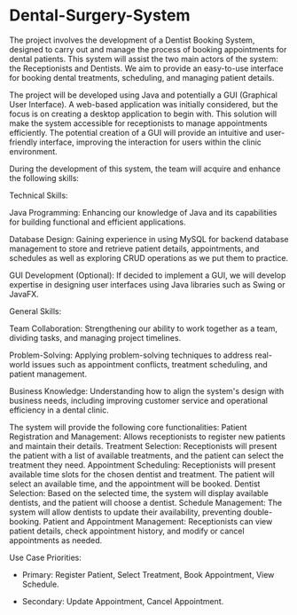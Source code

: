 # Dental-Surgery-System

The project involves the development of a Dentist Booking System, designed to carry out and manage the process of booking appointments for dental patients. This system will assist the two main actors of the system: the Receptionists and Dentists. We aim to provide an easy-to-use interface for booking dental treatments, scheduling, and managing patient details. 
 
The project will be developed using Java and potentially a GUI (Graphical User Interface). A web-based application was initially considered, but the focus is on creating a desktop application to begin with. This solution will make the system accessible for receptionists to manage appointments efficiently. The potential creation of a GUI will provide an intuitive and user-friendly interface, improving the interaction for users within the clinic environment. 

During the development of this system, the team will acquire and enhance the following skills: 

Technical Skills: 

Java Programming: Enhancing our knowledge of Java and its capabilities for building functional and efficient applications. 

Database Design: Gaining experience in using MySQL for backend database management to store and retrieve patient details, appointments, and schedules as well as exploring CRUD operations as we put them to practice. 

GUI Development (Optional): If decided to implement a GUI, we will develop expertise in designing user interfaces using Java libraries such as Swing or JavaFX. 

General Skills: 

Team Collaboration: Strengthening our ability to work together as a team, dividing tasks, and managing project timelines. 

Problem-Solving: Applying problem-solving techniques to address real-world issues such as appointment conflicts, treatment scheduling, and patient management. 

Business Knowledge: Understanding how to align the system's design with business needs, including improving customer service and operational efficiency in a dental clinic. 

The system will provide the following core functionalities: 
 Patient Registration and Management: Allows receptionists to register new patients and maintain their details. 
 Treatment Selection: Receptionists will present the patient with a list of available treatments, and the patient can select the treatment they need. 
 Appointment Scheduling: Receptionists will present available time slots for the chosen dentist and treatment. The patient will select an available time, and the appointment will be booked. 
Dentist Selection: Based on the selected time, the system will display available dentists, and the patient will choose a dentist. 
 Schedule Management: The system will allow dentists to update their availability, preventing double-booking.
Patient and Appointment Management: Receptionists can view patient details, check appointment history, and modify or cancel appointments as needed. 

Use Case Priorities: 

-  Primary: Register Patient, Select Treatment, Book Appointment, View Schedule. 

-  Secondary: Update Appointment, Cancel Appointment. 

 
